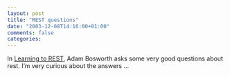 ```yaml
---
layout: post
title: "REST questions"
date: "2003-12-08T14:16:00+01:00"
comments: false
categories: 
---
```


<p>In <a href="http://www.adambosworth.net/archives/000016.html" title="Adam Bosworth's Weblog: Learning to REST">Learning to REST</a>, Adam Bosworth asks some very good questions about rest. I&#8217;m very curious about the answers &#8230;</p>


